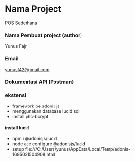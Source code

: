 # Nama Project

POS Sederhana

### Nama Pembuat project (author)

Yunus Fajri

### Email

yunusf42@gmail.com

### Dokumentasi API (Postman)

### ekstensi

- framework be adonis js
- menggunakan database lucid sql
- install phc-bcrypt

#### install lucid

- npm i @adonisjs/lucid
- node ace configure @adonisjs/lucid
- setup file:///C:/Users/yunus/AppData/Local/Temp/adonis-1695031504908.html
